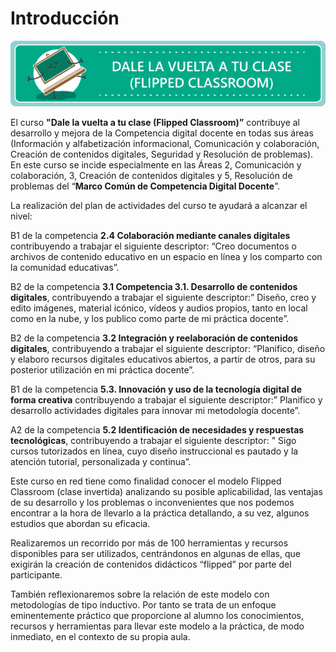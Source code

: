 # Introducción

![Banner Flipped Classroom Intef](img/Banner_Flipped_Classroom.png)

El curso **"Dale la vuelta a tu clase (Flipped Classroom)”** contribuye al desarrollo y mejora de la Competencia digital docente en todas sus áreas (Información y alfabetización informacional, Comunicación y colaboración, Creación de contenidos digitales, Seguridad y Resolución de problemas). En este curso se incide especialmente en las Áreas 2, Comunicación y colaboración, 3, Creación de contenidos digitales y 5, Resolución de problemas  del “**Marco Común de Competencia Digital Docente**”.

La realización del plan de actividades del curso te ayudará a alcanzar el nivel:

B1 de la competencia **2.4 Colaboración mediante canales digitales** contribuyendo a trabajar el siguiente descriptor: “Creo documentos o archivos de contenido educativo en un espacio en línea y los comparto con la comunidad educativas”.

B2 de la competencia **3.1 Competencia 3.1. Desarrollo de contenidos digitales**, contribuyendo a trabajar el siguiente descriptor:” Diseño, creo y edito imágenes, material icónico, vídeos y audios propios, tanto en local como en la nube, y los publico como parte de mi práctica docente”.

B2 de la competencia **3.2 Integración y reelaboración de contenidos digitales**, contribuyendo a trabajar el siguiente descriptor: “Planifico, diseño y elaboro recursos digitales educativos abiertos, a partir de otros, para su posterior utilización en mi práctica docente”.

B1 de la competencia **5.3. Innovación y uso de la tecnología digital de forma creativa**  contribuyendo a trabajar el siguiente descriptor:” Planifico y desarrollo actividades digitales para innovar mi metodología docente”.

A2 de la competencia **5.2 Identificación de necesidades y respuestas tecnológicas**, contribuyendo a trabajar el siguiente descriptor: " Sigo cursos tutorizados en línea, cuyo diseño instruccional es pautado y la atención tutorial, personalizada y continua”.

Este curso en red tiene como finalidad conocer el modelo Flipped Classroom (clase invertida) analizando su posible aplicabilidad, las ventajas de su desarrollo y los problemas o inconvenientes que nos podemos encontrar a la hora de llevarlo a la práctica detallando, a su vez, algunos estudios que abordan su eficacia.

Realizaremos un recorrido por más de 100 herramientas y recursos disponibles para ser utilizados, centrándonos en algunas de ellas, que exigirán la creación de contenidos didácticos “flipped” por parte del participante.

También reflexionaremos sobre la relación de este modelo con metodologías de tipo inductivo. Por tanto se trata de un enfoque eminentemente práctico que proporcione al alumno los conocimientos, recursos y herramientas para llevar este modelo a la práctica, de modo inmediato, en el contexto de su propia aula.